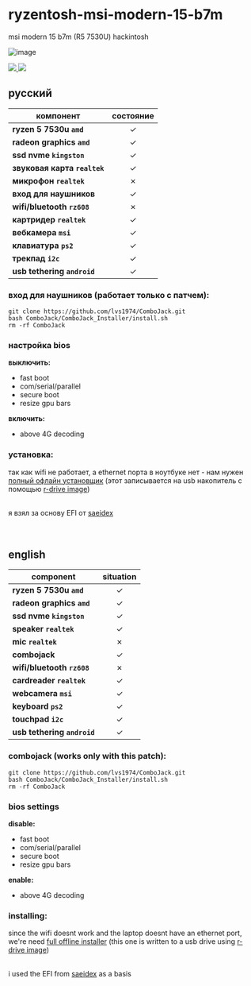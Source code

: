 # ryzentosh-msi-modern-15-b7m
msi modern 15 b7m (R5 7530U) hackintosh

![image](https://github.com/user-attachments/assets/7437545d-bc7e-485d-9d6d-ff1a18b01171)

<a href="https://www.apple.com/macos">
  <img src="https://img.shields.io/badge/Sonoma-14.0-informational.svg">
</a>
<a href="https://github.com/acidanthera/OpenCorePkg">
  <img src="https://img.shields.io/badge/OpenCore-0.9.5-informational.svg">
</a>

## русский

| **компонент** | **состояние** |
| --------------- | :-----------------: |
| **ryzen 5 7530u `amd`**      | ✓  |
| **radeon graphics `amd`**    | ✓  |
| **ssd nvme `kingston`**      | ✓  |
| **звуковая карта `realtek`** | ✓  |
| **микрофон `realtek`**       | ✗  |
| **вход для наушников**       | ✓  |
| **wifi/bluetooth `rz608`**   | ✗  |
| **картридер `realtek`**      | ✓  |
| **вебкамера `msi`**          | ✓  |
| **клавиатура `ps2`**         | ✓  |
| **трекпад `i2c`**            | ✓  |
| **usb tethering `android`**  | ✓  |

### вход для наушников (работает только с патчем):
```
git clone https://github.com/lvs1974/ComboJack.git
bash ComboJack/ComboJack_Installer/install.sh
rm -rf ComboJack
```

### настройка bios

**выключить:**

- fast boot
- com/serial/parallel
- secure boot
- resize gpu bars

**включить:**

- above 4G decoding

### установка:
так как wifi не работает, а ethernet порта в ноутбуке нет - нам нужен <a href="https://drive.google.com/file/d/1bkfjiVjOvsQkADeyKQms7r9SnuctIsxf/view?usp">полный офлайн установщик</a>  (этот записывается на usb накопитель с помощью <a href="https://www.drive-image.com/downloads/RDriveImage7.exe">r-drive image</a>)

<br>
я взял за основу EFI от <a href="https://github.com/saeidex/ryzentosh-msi-modern-15">saeidex</a>

<br>
<br>
<br>

## english

| **component** | **situation** |
| --------------- | :-----------------: |
| **ryzen 5 7530u `amd`**     | ✓  |
| **radeon graphics `amd`**   | ✓  |
| **ssd nvme `kingston`**     | ✓  |
| **speaker `realtek`**       | ✓  |
| **mic `realtek`**           | ✗  |
| **combojack**               | ✓  |
| **wifi/bluetooth `rz608`**  | ✗  |
| **cardreader `realtek`**    | ✓  |
| **webcamera `msi`**         | ✓  |
| **keyboard `ps2`**          | ✓  |
| **touchpad `i2c`**          | ✓  |
| **usb tethering `android`** | ✓  |

### combojack (works only with this patch):
```
git clone https://github.com/lvs1974/ComboJack.git
bash ComboJack/ComboJack_Installer/install.sh
rm -rf ComboJack
```

### bios settings

**disable:**

- fast boot
- com/serial/parallel
- secure boot
- resize gpu bars

**enable:**

- above 4G decoding

### installing:
since the wifi doesnt work and the laptop doesnt have an ethernet port, we're need <a href="https://drive.google.com/file/d/1bkfjiVjOvsQkADeyKQms7r9SnuctIsxf/view?usp">full offline installer</a>  (this one is written to a usb drive using <a href="https://www.drive-image.com/downloads/RDriveImage7.exe">r-drive image</a>)

<br>
i used the EFI from <a href="https://github.com/saeidex/ryzentosh-msi-modern-15">saeidex</a> as a basis
